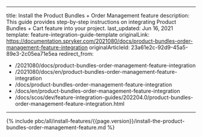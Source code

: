   
---
title: Install the Product Bundles + Order Management feature
description: This guide provides step-by-step instructions on integrating Product Bundles + Cart feature into your project.
last_updated: Jun 16, 2021
template: feature-integration-guide-template
originalLink: https://documentation.spryker.com/2021080/docs/product-bundles-order-management-feature-integration
originalArticleId: 23a61e2c-92d9-45a5-89e3-2c05ea71e5ea
redirect_from:
  - /2021080/docs/product-bundles-order-management-feature-integration
  - /2021080/docs/en/product-bundles-order-management-feature-integration
  - /docs/product-bundles-order-management-feature-integration
  - /docs/en/product-bundles-order-management-feature-integration
  - /docs/scos/dev/feature-integration-guides/202204.0/product-bundles-order-management-feature-integration.html
---

{% include pbc/all/install-features/{{page.version}}/install-the-product-bundles-order-management-feature.md %} <!-- To edit, see /_includes/pbc/all/install-features/202204.0/install-the-product-bundles-order-management-feature.md -->
